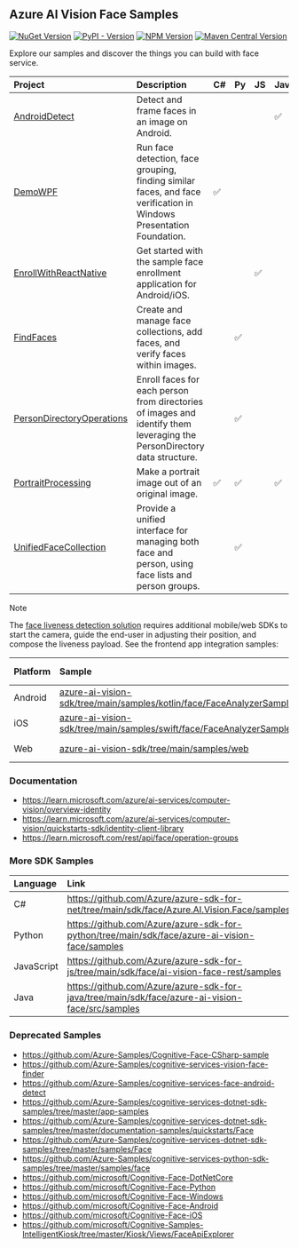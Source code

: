 
## Azure AI Vision Face Samples

[![NuGet Version](https://img.shields.io/nuget/vpre/Azure.AI.Vision.Face)](https://aka.ms/azsdk-csharp-face-pkg)
[![PyPI - Version](https://img.shields.io/pypi/v/azure-ai-vision-face)](https://aka.ms/azsdk-python-face-pkg)
[![NPM Version](https://img.shields.io/npm/v/%40azure-rest%2Fai-vision-face)](https://www.npmjs.com/package/@azure-rest/ai-vision-face)
[![Maven Central Version](https://img.shields.io/maven-central/v/com.azure/azure-ai-vision-face)](https://central.sonatype.com/artifact/com.azure/azure-ai-vision-face)

Explore our samples and discover the things you can build with face service.

| Project | Description | C# | Py | JS | Java |
| :- | :- | :- | :- | :- | :- |
| [AndroidDetect](./AndroidDetect) | Detect and frame faces in an image on Android. | | | | ✅ |
| [DemoWPF](./DemoWPF) | Run face detection, face grouping, finding similar faces, and face verification in Windows Presentation Foundation. | ✅ | | | |
| [EnrollWithReactNative](https://github.com/Azure-Samples/cognitive-services-FaceAPIEnrollmentSample) | Get started with the sample face enrollment application for Android/iOS. | | | ✅ | |
| [FindFaces](./FindFaces) | Create and manage face collections, add faces, and verify faces within images. | | ✅ | | |
| [PersonDirectoryOperations](./PersonDirectoryOperations) | Enroll faces for each person from directories of images and identify them leveraging the PersonDirectory data structure. | | ✅ | | |
| [PortraitProcessing](./PortraitProcessing) | Make a portrait image out of an original image. | ✅ | ✅ | | ✅ |
| [UnifiedFaceCollection](./UnifiedFaceCollection) | Provide a unified interface for managing both face and person, using face lists and person groups. | | ✅ | | |

> [!NOTE]
> The [face liveness detection solution](https://learn.microsoft.com/azure/ai-services/computer-vision/tutorials/liveness) requires additional mobile/web SDKs to start the camera, guide the end-user in adjusting their position, and compose the liveness payload. See the frontend app integration samples:
>
> | Platform | Sample | Dependency (Client SDK) |
> | :- | :- | :- |
> | Android | [azure-ai-vision-sdk/tree/main/samples/kotlin/face/FaceAnalyzerSample](https://github.com/Azure-Samples/azure-ai-vision-sdk/tree/main/samples/kotlin/face/FaceAnalyzerSample) | [azure-ai-vision-faceanalyzer](https://azure.github.io/azure-sdk-for-android/azure-ai-vision-faceanalyzer/com/azure/android/ai/vision/faceanalyzer/package-summary.html) |
> | iOS | [azure-ai-vision-sdk/tree/main/samples/swift/face/FaceAnalyzerSample](https://github.com/Azure-Samples/azure-ai-vision-sdk/tree/main/samples/swift/face/FaceAnalyzerSample) | [AzureAIVisionFace](https://azure.github.io/azure-sdk-for-ios/AzureAIVisionFace/index.html) |
> | Web | [azure-ai-vision-sdk/tree/main/samples/web](https://github.com/Azure-Samples/azure-ai-vision-sdk/tree/main/samples/web) | azure-ai-vision-faceanalyzer |


### Documentation

* https://learn.microsoft.com/azure/ai-services/computer-vision/overview-identity
* https://learn.microsoft.com/azure/ai-services/computer-vision/quickstarts-sdk/identity-client-library
* https://learn.microsoft.com/rest/api/face/operation-groups


### More SDK Samples

| Language | Link |
| :- | :- |
| C# | https://github.com/Azure/azure-sdk-for-net/tree/main/sdk/face/Azure.AI.Vision.Face/samples |
| Python | https://github.com/Azure/azure-sdk-for-python/tree/main/sdk/face/azure-ai-vision-face/samples |
| JavaScript | https://github.com/Azure/azure-sdk-for-js/tree/main/sdk/face/ai-vision-face-rest/samples |
| Java | https://github.com/Azure/azure-sdk-for-java/tree/main/sdk/face/azure-ai-vision-face/src/samples |


### Deprecated Samples

* https://github.com/Azure-Samples/Cognitive-Face-CSharp-sample
* https://github.com/Azure-Samples/cognitive-services-vision-face-finder
* https://github.com/Azure-Samples/cognitive-services-face-android-detect
* https://github.com/Azure-Samples/cognitive-services-dotnet-sdk-samples/tree/master/app-samples
* https://github.com/Azure-Samples/cognitive-services-dotnet-sdk-samples/tree/master/documentation-samples/quickstarts/Face
* https://github.com/Azure-Samples/cognitive-services-dotnet-sdk-samples/tree/master/samples/Face
* https://github.com/Azure-Samples/cognitive-services-python-sdk-samples/tree/master/samples/face
* https://github.com/microsoft/Cognitive-Face-DotNetCore
* https://github.com/microsoft/Cognitive-Face-Python
* https://github.com/microsoft/Cognitive-Face-Windows
* https://github.com/microsoft/Cognitive-Face-Android
* https://github.com/microsoft/Cognitive-Face-iOS
* https://github.com/microsoft/Cognitive-Samples-IntelligentKiosk/tree/master/Kiosk/Views/FaceApiExplorer
